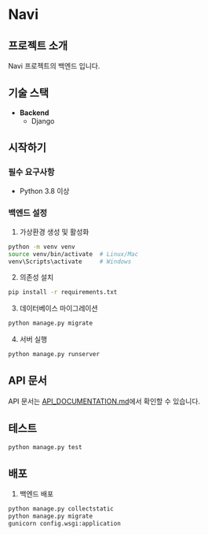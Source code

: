 # Navi

## 프로젝트 소개
Navi 프로젝트의 백엔드 입니다.

## 기술 스택
- **Backend**
  - Django

## 시작하기

### 필수 요구사항
- Python 3.8 이상

### 백엔드 설정
1. 가상환경 생성 및 활성화
```bash
python -m venv venv
source venv/bin/activate  # Linux/Mac
venv\Scripts\activate     # Windows
```

2. 의존성 설치
```bash
pip install -r requirements.txt
```

3. 데이터베이스 마이그레이션
```bash
python manage.py migrate
```

4. 서버 실행
```bash
python manage.py runserver
```

## API 문서
API 문서는 [API_DOCUMENTATION.md](API_DOCUMENT.md)에서 확인할 수 있습니다.

## 테스트
```bash
python manage.py test
```

## 배포
1. 백엔드 배포
```bash
python manage.py collectstatic
python manage.py migrate
gunicorn config.wsgi:application
```